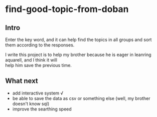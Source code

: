 # find-good-topic-from-doban

## Intro
Enter the key word, and it can help find the topics in all groups and sort them according to the responses.   
    
I write this project is to help my brother because he is eager in  leanring aquarell, and I think it will  
help him save the previous time.  


## What next
- add interactive system √
- be able to save the data as csv or something else (well, my brother doesn't know sql)
- improve the searthing speed


